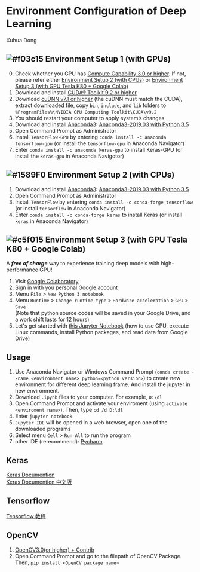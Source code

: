 # Environment Configuration of Deep Learning

Xuhua Dong

## ![#f03c15](https://placehold.it/15/f03c15/000000?text=+) Environment Setup 1 (with GPUs)
0. Check whether you GPU has [Compute Capability 3.0 or higher](https://developer.nvidia.com/cuda-gpus). If not, please refer either [Environment Setup 2 (with CPUs)](https://github.com/xuhuahaoren/Environment-Configuration-of-Deep-Learning#-environment-setup-2-with-cpus) or [Environment Setup 3 (with GPU Tesla K80 + Google Colab)](https://github.com/xuhuahaoren/Environment-Configuration-of-Deep-Learning#-environment-setup-3-with-gpu-tesla-k80--google-colab)
1. Download and install [CUDA® Toolkit 9.2 or higher](https://developer.nvidia.com/cuda-downloads)
2. Download [cuDNN v7.1 or higher](https://developer.nvidia.com/cudnn) (the cuDNN must match the CUDA), extract downloaded file, copy `bin`, `include`, and `lib` folders to `%ProgramFiles%\NVIDIA GPU Computing Toolkit\CUDA\v9.2`
3. You should restart your computer to apply system’s changes
4. Download and install [Anaconda3](https://repo.continuum.io/archive/): [Anaconda3-2019.03 with Python 3.5](https://repo.continuum.io/archive/Anaconda3-2019.03-Windows-x86_64.exe)
5. Open Command Prompt as Administrator
6. Install `TensorFlow-GPU` by entering `conda install -c anaconda tensorflow-gpu` (or install the `tensorflow-gpu` in Anaconda Navigator)
7. Enter `conda install -c anaconda keras-gpu` to install Keras-GPU (or install the `keras-gpu` in Anaconda Navigotor)

## ![#1589F0](https://placehold.it/15/1589F0/000000?text=+) Environment Setup 2 (with CPUs)
1. Download and install [Anaconda3](https://repo.continuum.io/archive/): [Anaconda3-2019.03 with Python 3.5](https://repo.continuum.io/archive/Anaconda3-2019.03-Windows-x86_64.exe)
2. Open Command Prompt as Administrator
3. Install `TensorFlow` by entering `conda install -c conda-forge tensorflow` (or install `tensorflow` in Anaconda Navigator)
4. Enter `conda install -c conda-forge keras` to install Keras (or install `keras` in Anaconda Navigator)

## ![#c5f015](https://placehold.it/15/c5f015/000000?text=+) Environment Setup 3 (with GPU Tesla K80 + Google Colab)
  A **_free of charge_** way to experience training deep models with high-performance GPU!
1. Visit [Google Colaboratory](https://colab.research.google.com/notebooks/welcome.ipynb)
2. Sign in with you personal Google account
3. Menu `File` > `New Python 3 notebook`
4. Menu `Runtime` > `Change runtime type` > `Hardware acceleration` > `GPU` > `Save`  
(Note that python source codes will be saved in your Google Drive, and a work shift lasts for 12 hours)  
5. Let's get started with [this Jupyter Notebook](https://github.com/nhduong/intro_deep/blob/master/examples/colab_getting_started.ipynb) (how to use GPU, execute Linux commands, install Python packages, and read data from Google Drive)

## Usage
1. Use Anaconda Navigator or Windows Command Prompt (`conda create --name <environment name> python=<python version>`) to create new environment for different deep learning frame. And install the jupyter in new environment.
2. Download `.ipynb` files to your computer. For example, `D:\dl`
3. Open Command Prompt and activate your enviroment (using `activate <enviroment name>`). Then, type `cd /d D:\dl`
4. Enter `jupyter notebook`
5. `Jupyter IDE` will be opened in a web browser, open one of the downloaded programs
6. Select menu `Cell` > `Run All` to run the program
7. other IDE (rerecommend): [Pycharm](https://www.jetbrains.com/pycharm/download/#section=windows)

## Keras
[Keras Documention](https://keras.io)  
[Keras Documention 中文版](https://keras.io/zh/)

## Tensorflow
[Tensorflow 教程](http://www.tensorfly.cn/tfdoc/tutorials/overview.html)

## OpenCV
1. [OpenCV3.0(or higher) + Contrib](https://www.lfd.uci.edu/~gohlke/pythonlibs/#numpy)
2. Open Command Prompt and go to the filepath of OpenCV Package. Then, `pip install <OpenCV package name>`

